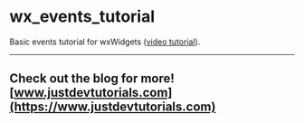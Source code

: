 # wx_events_tutorial

Basic events tutorial for wxWidgets ([video tutorial](https://www.youtube.com/watch?v=5v00F8hEV7E)).

---
Check out the blog for more! [www.justdevtutorials.com](https://www.justdevtutorials.com)
---
